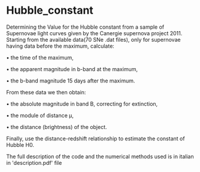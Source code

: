 # Hubble_constant
Determining the Value for the Hubble constant from a sample of Supernovae light curves given by the Canergie supernova project 2011.
Starting from the available data(70 SNe .dat files), only for supernovae having data before the maximum, calculate:

• the time of the maximum,

• the apparent magnitude in b-band at the maximum,

• the b-band magnitude 15 days after the maximum.

From these data we then obtain:

• the absolute magnitude in band B, correcting for extinction,

• the module of distance μ,

• the distance (brightness) of the object.

Finally, use the distance-redshift relationship to estimate the constant of Hubble H0.

The full description of the code and the numerical methods used is in italian in 'description.pdf' file
